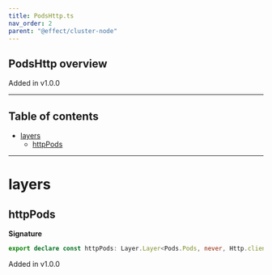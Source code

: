 ```yaml
---
title: PodsHttp.ts
nav_order: 2
parent: "@effect/cluster-node"
---
```


## PodsHttp overview

Added in v1.0.0

---

<h2 class="text-delta">Table of contents</h2>

- [layers](#layers)
  - [httpPods](#httppods)

---

# layers

## httpPods

**Signature**

```ts
export declare const httpPods: Layer.Layer<Pods.Pods, never, Http.client.Client.Default>
```

Added in v1.0.0
